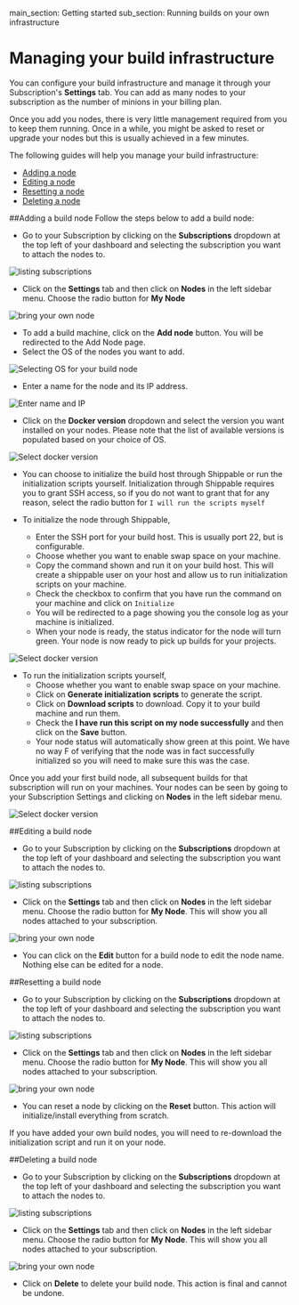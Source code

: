 main_section: Getting started
sub_section: Running builds on your own infrastructure

# Managing your build infrastructure

You can configure your build infrastructure and manage it through your Subscription's **Settings** tab. You can add as many nodes to your subscription as the number of minions in your billing plan.

Once you add you nodes, there is very little management required from you to keep them running. Once in a while, you might be asked to reset or upgrade your nodes but this is usually achieved in a few minutes.

The following guides will help you manage your build infrastructure:

* [Adding a node](#add-node)
* [Editing a node](#edit-node)
* [Resetting a node](#reset-node)
* [Deleting a node](#delete-node)


<a name="add-node"></a>
##Adding a build node
Follow the steps below to add a build node:

- Go to your Subscription by clicking on the **Subscriptions** dropdown at the top left of your dashboard and selecting the subscription you want to attach the nodes to.

<img src="../../images/getting-started/list-subscriptions.png" alt="listing subscriptions">

- Click on the **Settings** tab and then click on **Nodes** in the left sidebar menu. Choose the radio button for **My Node**

<img src="../../images/getting-started/byon-select-my-node.png" alt="bring your own node">

* To add a build machine, click on the **Add node** button. You will be redirected to the Add Node page.
* Select the OS of the nodes you want to add.

<img src="../../images/getting-started/select-os.png" alt="Selecting OS for your build node">

* Enter a name for the node and its IP address.

<img src="../../images/getting-started/byon-name-ip.png" alt="Enter name and IP">

* Click on the **Docker version** dropdown and select the version you want installed on your nodes. Please note that the list of available versions is populated based on your choice of OS.

<img src="../../images/getting-started/select-docker-version.png" alt="Select docker version">

* You can choose to initialize the build host through Shippable or run the initialization scripts yourself. Initialization through Shippable requires you to grant SSH access, so if you do not want to grant that for any reason, select the radio button for `I will run the scripts myself`

* To initialize the node through Shippable,
    * Enter the SSH port for your build host. This is usually port 22, but is configurable.
    * Choose whether you want to enable swap space on your machine.
    * Copy the command shown and run it on your build host. This will create a
    shippable user on your host and allow us to run initialization scripts on
    your machine.
    * Check the checkbox to confirm that you have run the command on your machine
    and click on `Initialize`
    * You will be redirected to a page showing you the console log as your machine
    is initialized.
    * When your node is ready, the status indicator for the node will turn green. Your node is now ready to pick up builds for your projects.

<img src="../../images/getting-started/intialize-byon-shippable.png" alt="Select docker version">


* To run the initialization scripts yourself,
    * Choose whether you want to enable swap space on your machine.
    * Click on **Generate initialization scripts** to generate the script.
    * Click on **Download scripts** to download. Copy it to your build machine and
    run them.
    * Check the **I have run this script on my node successfully** and then click
    on the **Save** button.
    * Your node status will automatically show green at this point. We have no way F
    of verifying that the node was in fact successfully initialized so you will
    need to make sure this was the case.

Once you add your first build node, all subsequent builds for that subscription
will run on your machines. Your nodes can be seen by going to your Subscription Settings and clicking on **Nodes** in the left sidebar menu.

<img src="../../images/getting-started/list-byon-nodes.png" alt="Select docker version">

<a name="edit-node"></a>
##Editing a build node

- Go to your Subscription by clicking on the **Subscriptions** dropdown at the top left of your dashboard and selecting the subscription you want to attach the nodes to.

<img src="../../images/getting-started/list-subscriptions.png" alt="listing subscriptions">

- Click on the **Settings** tab and then click on **Nodes** in the left sidebar menu. Choose the radio button for **My Node**. This will show you all nodes attached to your subscription.

<img src="../../images/getting-started/list-byon-nodes.png" alt="bring your own node">

- You can click on the **Edit** button for a build node to edit the node name. Nothing
else can be edited for a node.

<a name="reset-node"></a>
##Resetting a build node

- Go to your Subscription by clicking on the **Subscriptions** dropdown at the top left of your dashboard and selecting the subscription you want to attach the nodes to.

<img src="../../images/getting-started/list-subscriptions.png" alt="listing subscriptions">

- Click on the **Settings** tab and then click on **Nodes** in the left sidebar menu. Choose the radio button for **My Node**. This will show you all nodes attached to your subscription.

<img src="../../images/getting-started/list-byon-nodes.png" alt="bring your own node">

- You can reset a node by clicking on the **Reset** button. This action will initialize/install everything from scratch.

If you have added your own build nodes, you will need to re-download the initialization script and run it on your node.

<a name="delete-node"></a>
##Deleting a build node

- Go to your Subscription by clicking on the **Subscriptions** dropdown at the top left of your dashboard and selecting the subscription you want to attach the nodes to.

<img src="../../images/getting-started/list-subscriptions.png" alt="listing subscriptions">

- Click on the **Settings** tab and then click on **Nodes** in the left sidebar menu. Choose the radio button for **My Node**. This will show you all nodes attached to your subscription.

<img src="../../images/getting-started/list-byon-nodes.png" alt="bring your own node">

- Click on **Delete** to delete your build node. This action is final and cannot be undone.
